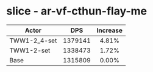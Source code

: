 # slice - ar-vf-cthun-flay-me
| Actor | DPS | Increase |
|---|:---:|:---:|
|TWW1-2_4-set|1379141|4.81%|
|TWW1-2-set|1338473|1.72%|
|Base|1315809|0.00%|
